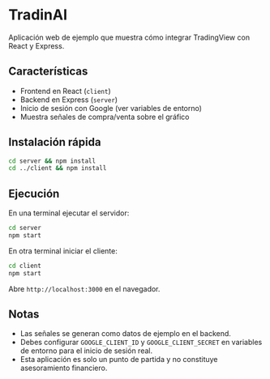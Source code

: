 # TradinAI

Aplicación web de ejemplo que muestra cómo integrar TradingView con React y Express.

## Características
- Frontend en React (`client`)
- Backend en Express (`server`)
- Inicio de sesión con Google (ver variables de entorno)
- Muestra señales de compra/venta sobre el gráfico

## Instalación rápida

```bash
cd server && npm install
cd ../client && npm install
```

## Ejecución

En una terminal ejecutar el servidor:

```bash
cd server
npm start
```

En otra terminal iniciar el cliente:

```bash
cd client
npm start
```

Abre `http://localhost:3000` en el navegador.

## Notas
- Las señales se generan como datos de ejemplo en el backend.
- Debes configurar `GOOGLE_CLIENT_ID` y `GOOGLE_CLIENT_SECRET` en variables de entorno para el inicio de sesión real.
- Esta aplicación es solo un punto de partida y no constituye asesoramiento financiero.
